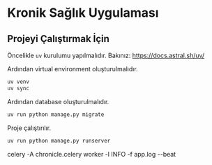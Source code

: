 # Kronik Sağlık Uygulaması

## Projeyi Çalıştırmak İçin

Öncelikle `uv` kurulumu yapılmalıdır. Bakınız: <https://docs.astral.sh/uv/>

Ardından virtual environment oluşturulmalıdır.

```bash
uv venv
uv sync
```

Ardından database oluşturulmalıdır.

```bash
uv run python manage.py migrate
```

Proje çalıştırılır.

```bash
uv run python manage.py runserver
```


celery -A chronicle.celery worker -l INFO -f app.log --beat
